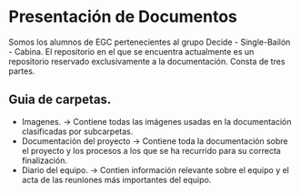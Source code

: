 # Presentación de Documentos
Somos los alumnos de EGC pertenecientes al grupo Decide - Single-Bailón - Cabina. El repositorio en el que se encuentra actualmente es un repositorio reservado exclusivamente a la documentación.
Consta de tres partes.

## Guia de carpetas.
 - Imagenes. -> Contiene todas las imágenes usadas en la documentación clasificadas por subcarpetas.
 - Documentación del proyecto -> Contiene toda la documentación sobre el proyecto y los procesos a los que se ha recurrido para su correcta finalización. 
 - Diario del equipo. -> Contien información relevante sobre el equipo y el acta de las reuniones más importantes del equipo.
